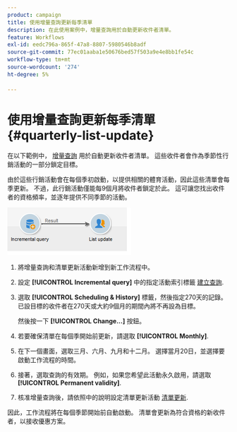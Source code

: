 ```yaml
---
product: campaign
title: 使用增量查詢更新每季清單
description: 在此使用案例中，增量查詢用於自動更新收件者清單。
feature: Workflows
exl-id: eedc796a-865f-47a8-8807-5980546b8adf
source-git-commit: 77ec01aaba1e50676bed57f503a9e4e8bb1fe54c
workflow-type: tm+mt
source-wordcount: '274'
ht-degree: 5%

---
```


# 使用增量查詢更新每季清單 {#quarterly-list-update}



在以下範例中， [增量查詢](incremental-query.md) 用於自動更新收件者清單。 這些收件者會作為季節性行銷活動的一部分鎖定目標。

由於這些行銷活動會在每個季初啟動，以提供相關的體育活動，因此這些清單會每季更新。 不過，此行銷活動僅能每9個月將收件者鎖定於此。 這可讓您找出收件者的資格頻率，並逐年提供不同季節的活動。

![](assets/incremental_query_example.png)

1. 將增量查詢和清單更新活動新增到新工作流程中。
1. 設定 **[!UICONTROL Incremental query]** 中的指定活動索引標籤 [建立查詢](query.md#creating-a-query).
1. 選取 **[!UICONTROL Scheduling & History]** 標籤，然後指定270天的記錄。 已設目標的收件者在270天或大約9個月的期間內將不再設為目標。

   然後按一下 **[!UICONTROL Change...]** 按鈕。

1. 若要確保清單在每個季開始前更新，請選取 **[!UICONTROL Monthly]**.
1. 在下一個畫面，選取三月、六月、九月和十二月。 選擇當月20日，並選擇要啟動工作流程的時間。
1. 接著，選取查詢的有效期。 例如，如果您希望此活動永久啟用，請選取 **[!UICONTROL Permanent validity]**.

1. 核准增量查詢後，請依照中的說明設定清單更新活動 [清單更新](list-update.md).

因此，工作流程將在每個季節開始前自動啟動。 清單會更新為符合資格的新收件者，以接收優惠方案。
